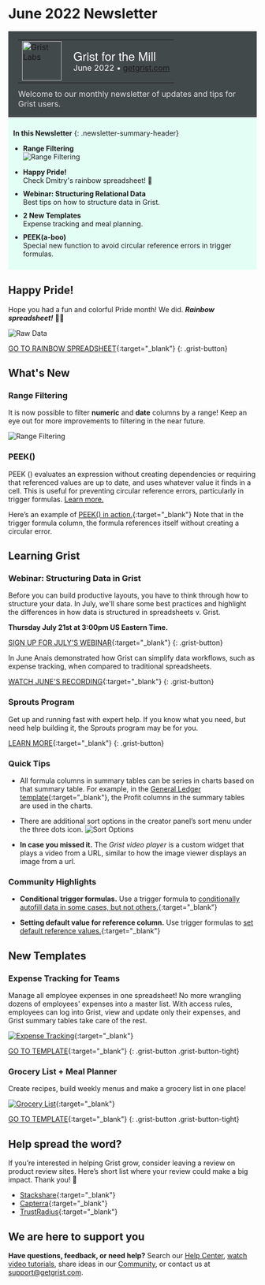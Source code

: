 # June 2022 Newsletter

<style>
  /* restore some poorly overridden defaults */
  .newsletter-header .table {
    background-color: initial;
    border: initial;
  }
  .newsletter-header .table > tbody > tr > td {
    padding: initial;
    border: initial;
    vertical-align: initial;
  }
  .newsletter-header img.header-img {
    padding: initial;
    max-width: initial;
    display: initial;
    padding: initial;
    line-height: initial;
    background-color: initial;
    border: initial;
    border-radius: initial;
    margin: initial;
  }

  /* copy newsletter styles, with a prefix for sufficient specificity */
  .newsletter-header .header {
    border: none;
    padding: 0;
    margin: 0;
  }
  .newsletter-header table > tbody > tr > td.header-image {
    width: 80px;
    padding-right: 16px;
  }
  .newsletter-header table > tbody > tr > td.header-text {
    background-color: #42494B;
    padding: 16px 20px;
  }
  .newsletter-header table.header-top {
    border: none;
    padding: 0;
    margin: 0;
    width: 100%;
  }
  .header-title {
    font-family: Helvetica Neue, Helvetica, Arial, sans-serif;
    font-size: 24px;
    line-height: 28px;
    color: #FFFFFF;
  }
  .header-month {
    color: #FFFFFF;
  }
  .header-welcome {
    margin-top: 12px;
    color: #FFFFFF;
  }
  .newsletter-summary {
    background-color: #e3fff5;
    margin: 0;
    padding: 10px;
  }
  .newsletter-summary-header {
    text-align: center;
    padding-bottom: 10px;
    border-bottom: 1px solid lightgrey;
  }
  .newsletter-summary ul {
    padding-left: 20px;
  }
  .newsletter-summary li {
    margin-bottom: 10px;
  }
  .newsletter-summary li p {
    margin: 0px
  }
</style>
<div class="newsletter-header">
<table class="header" cellpadding="0" cellspacing="0" border="0"><tr>
  <td class="header-text">
    <table class="header-top"><tr>
      <td class="header-image">
        <a href="https://www.getgrist.com">
          <img class="header-img" src="/images/newsletters/grist-labs.png" width="80" height="80" alt="Grist Labs" border="0">
        </a>
      </td>
      <td class="header-top-text">
        <div class="header-title">Grist for the Mill</div>
        <div class="header-month">June 2022
          &#8226; <a href="https://www.getgrist.com/">getgrist.com</a></div>
      </td>
    </tr></table>
    <div class="header-welcome" style="color: #e0e0e0;">
      Welcome to our monthly newsletter of updates and tips for Grist users.
    </div>
  </td>
</tr></table>
</div>

<div class="newsletter-summary row" markdown="1">

**In this Newsletter**
{: .newsletter-summary-header}

<div class="col-md-6" markdown="1">

* **Range Filtering**

    ![Range Filtering](../images/newsletters/2022-06/range-filtering.PNG)

</div>

<div class="col-md-6" markdown="1">

* **Happy Pride!**

    Check Dmitry's rainbow spreadsheet! 🌈

* **Webinar: Structuring Relational Data**

    Best tips on how to structure data in Grist.

* **2 New Templates**

    Expense tracking and meal planning.

* **PEEK(a-boo)**

    Special new function to avoid circular reference errors in trigger formulas.  

</div>

</div>

## Happy Pride!

Hope you had a fun and colorful Pride month! We did. ***Rainbow spreadsheet!*** 🏳‍🌈

![Raw Data](../images/newsletters/2022-06/grist-pride.gif)

[GO TO RAINBOW SPREADSHEET](https://public.getgrist.com/3B5xAyMz4Tc5/Pride-Flag){:target="\_blank"}
{: .grist-button}

## What's New

### Range Filtering

It is now possible to filter **numeric** and **date** columns by a range! Keep an eye out for more improvements to filtering in the near future.

![Range Filtering](../images/newsletters/2022-06/numeric-filtering.gif)

### PEEK()

PEEK () evaluates an expression without creating dependencies or requiring that referenced values are up to date, and uses whatever value it finds in a cell. This is useful for preventing circular reference errors, particularly in trigger formulas. [Learn more.](../functions.md#peek)

Here’s an example of [PEEK() in action.](https://public.getgrist.com/r5BkTZVYEPTK/PEEK/m/fork){:target="\_blank"} Note that in the trigger formula column, the formula references itself without creating a circular error.

## Learning Grist

### Webinar: Structuring Data in Grist

Before you can build productive layouts, you have to think through how to structure your data. In July, we'll share some best practices and highlight the differences in how data is structured in spreadsheets v. Grist.

**Thursday July 21st at 3:00pm US Eastern Time.**

[SIGN UP FOR JULY'S WEBINAR](https://www.getgrist.com/learn-grist-webinar/){:target="\_blank"}
{: .grist-button}

In June Anais demonstrated how Grist can simplify data workflows, such as expense tracking, when compared to traditional spreadsheets.

[WATCH JUNE'S RECORDING](https://www.youtube.com/watch?v=27sP9t-Q4m4){:target="\_blank"}
{: .grist-button}

### Sprouts Program

Get up and running fast with expert help. If you know what you need, but need help building it, the Sprouts program may be for you.

[LEARN MORE](https://www.getgrist.com/sprouts-program/){:target="\_blank"}
{: .grist-button}

### Quick Tips

* All formula columns in summary tables can be series in charts based on that summary table. For example, in the [General Ledger template](https://templates.getgrist.com/2YwYBWpREY2a/General-Ledger/){:target="\_blank"}, the Profit columns in the summary tables are used in the charts.

* There are additional sort options in the creator panel’s sort menu under the three dots icon.
![Sort Options](../images/newsletters/2022-06/sort-menu.png)

* **In case you missed it.** The *Grist video player* is a custom widget that plays a video from a URL, similar to how the image viewer displays an image from a url.

### Community Highlights

* **Conditional trigger formulas.** Use a trigger formula to [conditionally autofill data in some cases, but not others.](https://community.getgrist.com/t/conditional-trigger-formulas/1098){:target="\_blank"}

* **Setting default value for reference column.** Use trigger formulas to [set default reference values.](https://community.getgrist.com/t/setting-default-value-for-a-reference-column/1080){:target="\_blank"}

## New Templates

### Expense Tracking for Teams

Manage all employee expenses in one spreadsheet! No more wrangling dozens of employees' expenses into a master list. With access rules, employees can log into Grist, view and update only their expenses, and Grist summary tables take care of the rest.

[![Expense Tracking](../images/newsletters/2022-06/expense-tracking.png)](https://templates.getgrist.com/55Q2EtTbFvB1/Expense-Tracking-for-Teamss){:target="\_blank"}

[GO TO TEMPLATE](https://templates.getgrist.com/55Q2EtTbFvB1/Expense-Tracking-for-Teams){:target="\_blank"}
{: .grist-button .grist-button-tight}

### Grocery List + Meal Planner

Create recipes, build weekly menus and make a grocery list in one place!

[![Grocery List](../images/newsletters/2022-06/grocery-list.png)](https://templates.getgrist.com/cMQA7uuBbtMW/-Grocery-List-Meal-Planner){:target="\_blank"}

[GO TO TEMPLATE](https://templates.getgrist.com/cMQA7uuBbtMW/-Grocery-List-Meal-Planner){:target="\_blank"}
{: .grist-button .grist-button-tight}

## Help spread the word?
If you’re interested in helping Grist grow, consider leaving a review on product review sites. Here’s  short list where your review could make a big impact. Thank you! 🙏


* [Stackshare](https://stackshare.io/getgrist){:target="\_blank"}
* [Capterra](https://www.capterra.com/p/232821/Grist/){:target="\_blank"}
* [TrustRadius](https://www.trustradius.com/products/grist/){:target="\_blank"}

## We are here to support you

**Have questions, feedback, or need help?** Search our [Help Center](../index.md), [watch video
tutorials](https://www.youtube.com/channel/UCx0ioQrrC-bIrkmZ7ZULr0g/playlists), share ideas in our
[Community](https://community.getgrist.com), or contact us at <support@getgrist.com>.